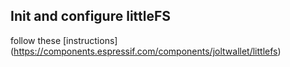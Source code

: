 ## Init and configure littleFS

follow these [instructions] (https://components.espressif.com/components/joltwallet/littlefs)
